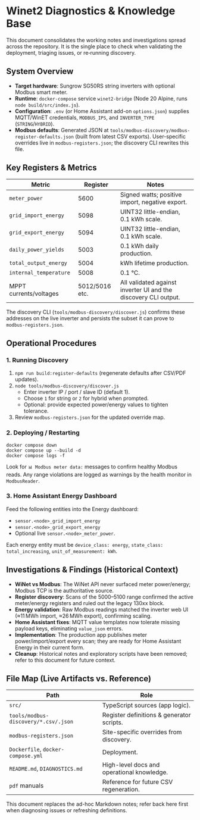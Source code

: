 # Winet2 Diagnostics & Knowledge Base

This document consolidates the working notes and investigations spread across the repository. It is the single place to check when validating the deployment, triaging issues, or re‑running discovery.

## System Overview

- **Target hardware**: Sungrow SG50RS string inverters with optional Modbus smart meter.
- **Runtime**: `docker-compose` service `winet2-bridge` (Node 20 Alpine, runs `node build/src/index.js`).
- **Configuration**: `.env` (or Home Assistant add-on `options.json`) supplies MQTT/WinET credentials, `MODBUS_IPS`, and `INVERTER_TYPE` (`STRING`/`HYBRID`).
- **Modbus defaults**: Generated JSON at `tools/modbus-discovery/modbus-register-defaults.json` (built from latest CSV exports). User-specific overrides live in `modbus-registers.json`; the discovery CLI rewrites this file.

## Key Registers & Metrics

| Metric                   | Register | Notes                                                                 |
|--------------------------|----------|-----------------------------------------------------------------------|
| `meter_power`            | 5600     | Signed watts; positive import, negative export.                       |
| `grid_import_energy`     | 5098     | UINT32 little-endian, 0.1 kWh scale.                                  |
| `grid_export_energy`     | 5094     | UINT32 little-endian, 0.1 kWh scale.                                  |
| `daily_power_yields`     | 5003     | 0.1 kWh daily production.                                             |
| `total_output_energy`    | 5004     | kWh lifetime production.                                              |
| `internal_temperature`   | 5008     | 0.1 °C.                                                               |
| MPPT currents/voltages   | 5012/5016 etc. | All validated against inverter UI and the discovery CLI output. |

The discovery CLI (`tools/modbus-discovery/discover.js`) confirms these addresses on the live inverter and persists the subset it can prove to `modbus-registers.json`.

## Operational Procedures

### 1. Running Discovery
1. `npm run build:register-defaults` (regenerate defaults after CSV/PDF updates).  
2. `node tools/modbus-discovery/discover.js`  
   - Enter inverter IP / port / slave ID (default 1).  
   - Choose `1` for string or `2` for hybrid when prompted.  
   - Optional: provide expected power/energy values to tighten tolerance.  
3. Review `modbus-registers.json` for the updated override map.

### 2. Deploying / Restarting
```
docker compose down
docker compose up --build -d
docker compose logs -f
```
Look for `📊 Modbus meter data:` messages to confirm healthy Modbus reads. Any range violations are logged as warnings by the health monitor in `ModbusReader`.

### 3. Home Assistant Energy Dashboard
Feed the following entities into the Energy dashboard:
- `sensor.<node>_grid_import_energy`
- `sensor.<node>_grid_export_energy`
- Optional live `sensor.<node>_meter_power`.

Each energy entity must be `device_class: energy`, `state_class: total_increasing`, `unit_of_measurement: kWh`.

## Investigations & Findings (Historical Context)

- **WiNet vs Modbus**: The WiNet API never surfaced meter power/energy; Modbus TCP is the authoritative source.
- **Register discovery**: Scans of the 5000–5100 range confirmed the active meter/energy registers and ruled out the legacy 130xx block.
- **Energy validation**: Raw Modbus readings matched the inverter web UI (≈11 MWh import, ≈26 MWh export), confirming scaling.
- **Home Assistant fixes**: MQTT value templates now tolerate missing payload keys, eliminating `value_json` errors.
- **Implementation**: The production app publishes meter power/import/export every scan; they are ready for Home Assistant Energy in their current form.
- **Cleanup**: Historical notes and exploratory scripts have been removed; refer to this document for future context.

## File Map (Live Artifacts vs. Reference)

| Path                                        | Role                                      |
|---------------------------------------------|-------------------------------------------|
| `src/`                                      | TypeScript sources (app logic).           |
| `tools/modbus-discovery/*.csv/.json`        | Register definitions & generator scripts. |
| `modbus-registers.json`                     | Site-specific overrides from discovery.   |
| `Dockerfile`, `docker-compose.yml`          | Deployment.                               |
| `README.md`, `DIAGNOSTICS.md`               | High-level docs and operational knowledge.|
| `pdf` manuals                               | Reference for future CSV regeneration.    |

This document replaces the ad-hoc Markdown notes; refer back here first when diagnosing issues or refreshing definitions.
